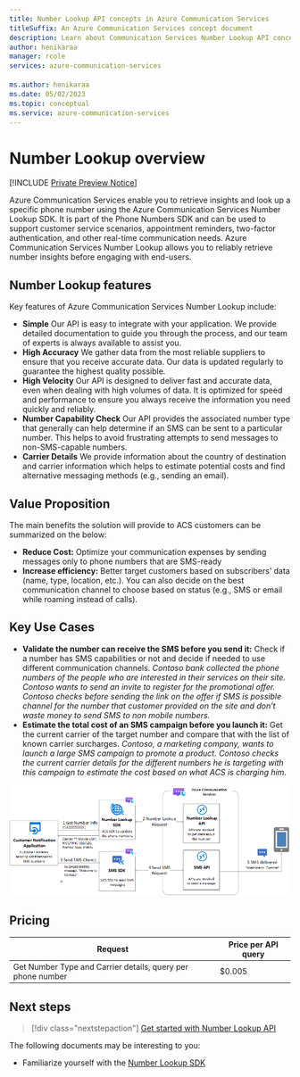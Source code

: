 ```yaml
---
title: Number Lookup API concepts in Azure Communication Services
titleSuffix: An Azure Communication Services concept document
description: Learn about Communication Services Number Lookup API concepts.
author: henikaraa
manager: rcole
services: azure-communication-services

ms.author: henikaraa
ms.date: 05/02/2023
ms.topic: conceptual
ms.service: azure-communication-services
---
```


# Number Lookup overview

[!INCLUDE [Private Preview Notice](../../includes/public-preview-include.md)]

Azure Communication Services enable you to retrieve insights and look up a specific phone number using the Azure Communication Services Number Lookup SDK. It is part of the Phone Numbers SDK and can be used to support customer service scenarios, appointment reminders, two-factor authentication, and other real-time communication needs. Azure Communication Services Number Lookup allows you to reliably retrieve number insights before engaging with end-users.


## Number Lookup features

Key features of Azure Communication Services Number Lookup include:

- **Simple** Our API is easy to integrate with your application. We provide detailed documentation to guide you through the process, and our team of experts is always available to assist you.
- **High Accuracy** We gather data from the most reliable suppliers to ensure that you receive accurate data. Our data is updated regularly to guarantee the highest quality possible.
- **High Velocity** Our API is designed to deliver fast and accurate data, even when dealing with high volumes of data. It is optimized for speed and performance to ensure you always receive the information you need quickly and reliably.
- **Number Capability Check** Our API provides the associated number type that generally can help determine if an SMS can be sent to a particular number. This helps to avoid frustrating attempts to send messages to non-SMS-capable numbers.
- **Carrier Details** We provide information about the country of destination and carrier information which helps to estimate potential costs and find alternative messaging methods (e.g., sending an email).

## Value Proposition

The main benefits the solution will provide to ACS customers can be summarized on the below:
-  **Reduce Cost:** Optimize your communication expenses by sending messages only to phone numbers that are SMS-ready 
-  **Increase efficiency:** Better target customers based on subscribers’ data (name, type, location, etc.). You can also decide on the best communication channel to choose based on status (e.g., SMS or email while roaming instead of calls). 

## Key Use Cases

-  **Validate the number can receive the SMS before you send it:** Check if a number has SMS capabilities or not and decide if needed to use different communication channels. 
 *Contoso bank collected the phone numbers of the people who are interested in their services on their site. Contoso wants to send an invite to register for the promotional offer. Contoso checks before sending the link on the offer if SMS is possible channel for the number that customer provided on the site and don’t waste money to send SMS to non mobile numbers.* 
-  **Estimate the total cost of an SMS campaign before you launch it:** Get the current carrier of the target number and compare that with the list of known carrier surcharges.
*Contoso, a marketing company, wants to launch a large SMS campaign to promote a product. Contoso checks the current carrier details for the different numbers he is targeting with this campaign to estimate the cost based on what ACS is charging him.*

![Diagram showing call recording architecture using calling client sdk.](../numbers/mvp-use-case.png)

## Pricing


| Request                                                     | Price per API query                                              | 
| ------------------------------------------------------------| -----------------------------------------------------------------|
| Get Number Type and Carrier details, query per phone number | $0.005                                                           |


## Next steps

> [!div class="nextstepaction"]
> [Get started with Number Lookup API](../../quickstarts/telephony/number-lookup.md)

The following documents may be interesting to you:

- Familiarize yourself with the [Number Lookup SDK](../numbers/number-lookup-sdk.md)
